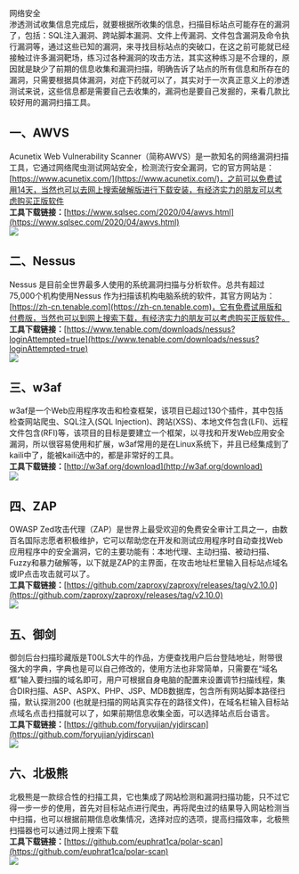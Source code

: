 网络安全<br />渗透测试收集信息完成后，就要根据所收集的信息，扫描目标站点可能存在的漏洞了，包括：SQL注入漏洞、跨站脚本漏洞、文件上传漏洞、文件包含漏洞及命令执行漏洞等，通过这些已知的漏洞，来寻找目标站点的突破口，在这之前可能就已经接触过许多漏洞靶场，练习过各种漏洞的攻击方法，其实这种练习是不合理的，原因就是缺少了前期的信息收集和漏洞扫描，明确告诉了站点的所有信息和所存在的漏洞，只需要根据具体漏洞，对症下药就可以了，其实对于一次真正意义上的渗透测试来说，这些信息都是需要自己去收集的，漏洞也是要自己发掘的，来看几款比较好用的漏洞扫描工具。
<a name="K6d7B"></a>
## 一、AWVS
Acunetix Web Vulnerability Scanner（简称AWVS）是一款知名的网络漏洞扫描工具，它通过网络爬虫测试网站安全，检测流行安全漏洞，它的官方网站是：[https://www.acunetix.com/](https://www.acunetix.com/)，之前可以免费试用14天，当然也可以去网上搜索破解版进行下载安装，有经济实力的朋友可以考虑购买正版软件<br />**工具下载链接：**[https://www.sqlsec.com/2020/04/awvs.html](https://www.sqlsec.com/2020/04/awvs.html)<br />![](https://cdn.nlark.com/yuque/0/2023/jpeg/396745/1679717556381-8399551b-2508-4e9d-9e5d-44639b4bd793.jpeg#averageHue=%23eae3d8&clientId=u7d2351ad-6cbd-4&from=paste&id=ua7e9d3cf&originHeight=427&originWidth=1080&originalType=url&ratio=2.5&rotation=0&showTitle=false&status=done&style=none&taskId=uc81d62c0-3b56-4f31-aa3e-302f9e9be97&title=)
<a name="kLeC5"></a>
## 二、Nessus
Nessus 是目前全世界最多人使用的系统漏洞扫描与分析软件。总共有超过75,000个机构使用Nessus 作为扫描该机构电脑系统的软件，其官方网站为：[https://zh-cn.tenable.com](https://zh-cn.tenable.com)，它有免费试用版和付费版，当然也可以到网上搜索下载，有经济实力的朋友可以考虑购买正版软件。<br />**工具下载链接：**[https://www.tenable.com/downloads/nessus?loginAttempted=true](https://www.tenable.com/downloads/nessus?loginAttempted=true)<br />![](https://cdn.nlark.com/yuque/0/2023/jpeg/396745/1679717565372-b3ebc847-bfb6-4e58-88bf-8f0700feb800.jpeg#averageHue=%23fbfafa&clientId=u7d2351ad-6cbd-4&from=paste&id=ue20ce420&originHeight=403&originWidth=1080&originalType=url&ratio=2.5&rotation=0&showTitle=false&status=done&style=none&taskId=u133dc77a-b0d1-4673-a938-7334ea22acd&title=)
<a name="Na5Dj"></a>
## 三、w3af
w3af是一个Web应用程序攻击和检查框架，该项目已超过130个插件，其中包括检查网站爬虫、SQL注入(SQL Injection)、跨站(XSS)、本地文件包含(LFI)、远程文件包含(RFI)等，该项目的目标是要建立一个框架，以寻找和开发Web应用安全漏洞，所以很容易使用和扩展，w3af常用的是在Linux系统下，并且已经集成到了kaili中了，能被kaili选中的，都是非常好的工具。<br />**工具下载链接：**[http://w3af.org/download](http://w3af.org/download)<br />![](https://cdn.nlark.com/yuque/0/2023/jpeg/396745/1679717573450-2ec78690-8631-4c62-ae9c-cc9e0526a531.jpeg#averageHue=%23edebe9&clientId=u7d2351ad-6cbd-4&from=paste&id=ubeef619d&originHeight=568&originWidth=807&originalType=url&ratio=2.5&rotation=0&showTitle=false&status=done&style=none&taskId=u91bb87e4-cde7-4c0e-b651-8a9f6a00e49&title=)
<a name="uWZUz"></a>
## 四、ZAP
OWASP Zed攻击代理（ZAP）是世界上最受欢迎的免费安全审计工具之一，由数百名国际志愿者积极维护，它可以帮助您在开发和测试应用程序时自动查找Web应用程序中的安全漏洞，它的主要功能有：本地代理、主动扫描、被动扫描、Fuzzy和暴力破解等，以下就是ZAP的主界面，在攻击地址栏里输入目标站点域名或IP点击攻击就可以了。<br />**工具下载链接：**[https://github.com/zaproxy/zaproxy/releases/tag/v2.10.0](https://github.com/zaproxy/zaproxy/releases/tag/v2.10.0)<br />![](https://cdn.nlark.com/yuque/0/2023/jpeg/396745/1679717585733-11a77ded-a51c-4ac4-a9a8-8f95a4f058ee.jpeg#averageHue=%23eeefeb&clientId=u7d2351ad-6cbd-4&from=paste&id=u57c5c6cc&originHeight=498&originWidth=1068&originalType=url&ratio=2.5&rotation=0&showTitle=false&status=done&style=none&taskId=ubd37ed29-cbc5-4de9-80ff-5f79db01aaf&title=)
<a name="S2zWu"></a>
## 五、御剑
御剑后台扫描珍藏版是T00LS大牛的作品，方便查找用户后台登陆地址，附带很强大的字典，字典也是可以自己修改的，使用方法也非常简单，只需要在“域名框”输入要扫描的域名即可，用户可根据自身电脑的配置来设置调节扫描线程，集合DIR扫描、ASP、ASPX、PHP、JSP、MDB数据库，包含所有网站脚本路径扫描，默认探测200 (也就是扫描的网站真实存在的路径文件)，在域名栏输入目标站点域名点击扫描就可以了，如果前期信息收集全面，可以选择站点后台语言。<br />**工具下载链接：**[https://github.com/foryujian/yjdirscan](https://github.com/foryujian/yjdirscan)<br />![](https://cdn.nlark.com/yuque/0/2023/jpeg/396745/1679717595999-bf58fbc9-9339-4447-9cdc-6c138ff84d5b.jpeg#averageHue=%23f6f6f6&clientId=u7d2351ad-6cbd-4&from=paste&id=u1c753ae6&originHeight=487&originWidth=750&originalType=url&ratio=2.5&rotation=0&showTitle=false&status=done&style=none&taskId=ucb1d9aaf-4b44-4245-89d2-ea08e993bfd&title=)
<a name="znstQ"></a>
## 六、北极熊
北极熊是一款综合性的扫描工具，它也集成了网站检测和漏洞扫描功能，只不过它得一步一步的使用，首先对目标站点进行爬虫，再将爬虫过的结果导入网站检测当中扫描，也可以根据前期信息收集情况，选择对应的选项，提高扫描效率，北极熊扫描器也可以通过网上搜索下载<br />**工具下载链接：**[https://github.com/euphrat1ca/polar-scan](https://github.com/euphrat1ca/polar-scan)<br />![](https://cdn.nlark.com/yuque/0/2023/jpeg/396745/1679717603937-35718fd1-d510-47aa-ab9d-eb0bc1069f4b.jpeg#averageHue=%23dbd8d0&clientId=u7d2351ad-6cbd-4&from=paste&id=u00ee4eef&originHeight=518&originWidth=971&originalType=url&ratio=2.5&rotation=0&showTitle=false&status=done&style=none&taskId=ua7861bb7-56ef-4c43-be71-224aa2ffc6e&title=)
